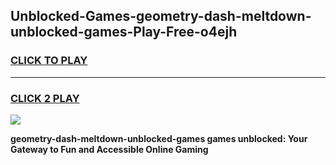 
## Unblocked-Games-geometry-dash-meltdown-unblocked-games-Play-Free-o4ejh
<h3>
<a href="https://premium76.site?title=geometry-dash-meltdown-unblocked-games&ref=20A">CLICK TO PLAY</a></h3>
<hr>

<h3>
<a href="https://premium76.site?title=geometry-dash-meltdown-unblocked-games&ref=20A">CLICK 2 PLAY</a>
  
</h3>

<a href="https://premium76.site?title=geometry-dash-meltdown-unblocked-games&ref=20A"><img src="https://clearcache.store/games.png"></a>


**geometry-dash-meltdown-unblocked-games games unblocked: Your Gateway to Fun and Accessible Online Gaming**
